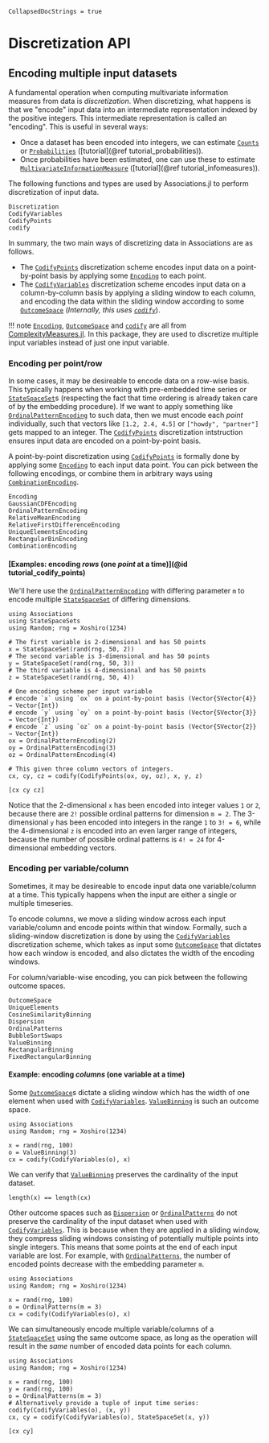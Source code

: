 ```@meta
CollapsedDocStrings = true
```

# Discretization API

## Encoding multiple input datasets

A fundamental operation when computing multivariate information measures from data is *discretization*. 
When discretizing, what happens is that we "encode" input data into an intermediate representation indexed by the positive integers. This intermediate representation is called an "encoding". This is useful in several ways:

- Once a dataset has been encoded into integers, we can estimate [`Counts`](@ref) or [`Probabilities`](@ref) ([tutorial](@ref tutorial_probabilities)).
- Once probabilities have been estimated, one can use these to estimate [`MultivariateInformationMeasure`](@ref) ([tutorial](@ref tutorial_infomeasures)).

 The following functions and types are used by Associations.jl to perform discretization of input data.

```@docs
Discretization
CodifyVariables
CodifyPoints
codify
```

In summary, the two main ways of discretizing data in Associations are as follows.

- The [`CodifyPoints`](@ref) discretization scheme encodes input data on a point-by-point 
    basis by applying some [`Encoding`](@ref) to each point.
- The [`CodifyVariables`](@ref) discretization scheme encodes input data on a column-by-column
    basis by applying a sliding window to each column, and encoding the data within the sliding window according to some [`OutcomeSpace`](@ref) (*Internally, this uses [`codify`](@ref)*).

!!! note 
    [`Encoding`](@ref), [`OutcomeSpace`](@ref) and [`codify`](@ref) are all from
    [ComplexityMeasures.jl](https://github.com/JuliaDynamics/ComplexityMeasures.jl).
    In this package, they are used to discretize multiple input variables instead of just one input
    variable.


### Encoding per point/row

In some cases, it may be desireable to encode data on a row-wise basis. This 
typically happens when working with pre-embedded time series or [`StateSpaceSet`](@ref)s 
(respecting the fact that time ordering is already taken care of by the 
embedding procedure). 
If we want to apply something like [`OrdinalPatternEncoding`](@ref) to such data, then 
we must encode each *point* individually, such that vectors like `[1.2, 2.4, 4.5]` or 
`["howdy", "partner"]` gets mapped to an integer. The [`CodifyPoints`](@ref) discretization 
intstruction ensures input data are encoded on a point-by-point basis.

A point-by-point discretization using [`CodifyPoints`](@ref) is formally done by applying some [`Encoding`](@ref) to each input data point. You can pick between the following encodings, or combine 
them in arbitrary ways using [`CombinationEncoding`](@ref).

```@docs
Encoding
GaussianCDFEncoding
OrdinalPatternEncoding
RelativeMeanEncoding
RelativeFirstDifferenceEncoding
UniqueElementsEncoding
RectangularBinEncoding
CombinationEncoding
```

#### [Examples: encoding *rows* (one *point* at a time)](@id tutorial_codify_points)

We'll here use the [`OrdinalPatternEncoding`](@ref) with differing parameter `m` to encode 
multiple [`StateSpaceSet`](@ref) of differing dimensions.

```@example example_encode_points
using Associations
using StateSpaceSets
using Random; rng = Xoshiro(1234)

# The first variable is 2-dimensional and has 50 points
x = StateSpaceSet(rand(rng, 50, 2))
# The second variable is 3-dimensional and has 50 points
y = StateSpaceSet(rand(rng, 50, 3))
# The third variable is 4-dimensional and has 50 points
z = StateSpaceSet(rand(rng, 50, 4))

# One encoding scheme per input variable
# encode `x` using `ox` on a point-by-point basis (Vector{SVector{4}} → Vector{Int})
# encode `y` using `oy` on a point-by-point basis (Vector{SVector{3}} → Vector{Int})
# encode `z` using `oz` on a point-by-point basis (Vector{SVector{2}} → Vector{Int})
ox = OrdinalPatternEncoding(2)
oy = OrdinalPatternEncoding(3)
oz = OrdinalPatternEncoding(4)

# This given three column vectors of integers.
cx, cy, cz = codify(CodifyPoints(ox, oy, oz), x, y, z)

[cx cy cz]
```

Notice that the 2-dimensional `x` has been encoded into integer values `1` or `2`, because
there are `2!` possible ordinal patterns for dimension `m = 2`. The 3-dimensional `y` has 
been encoded into integers in the range `1` to `3! = 6`, while the 4-dimensional `z` is 
encoded into an even larger range of integers, because the number of possible ordinal patterns
is `4! = 24` for 4-dimensional embedding vectors.

### Encoding per variable/column

Sometimes, it may be desireable to encode input data one variable/column at a time.
This typically happens when the input are either a single or multiple timeseries.

To encode columns, we move a sliding window across each input variable/column and 
encode points within that window. Formally, such a sliding-window discretization 
is done by using the [`CodifyVariables`](@ref) discretization scheme, which takes
as input some [`OutcomeSpace`](@ref) that dictates how each window is encoded, and 
also dictates the width of the encoding windows. 

For column/variable-wise encoding, you can pick between the following outcome spaces.

```@docs
OutcomeSpace
UniqueElements
CosineSimilarityBinning
Dispersion
OrdinalPatterns
BubbleSortSwaps
ValueBinning
RectangularBinning
FixedRectangularBinning
```

#### Example: encoding *columns* (one variable at a time)

Some [`OutcomeSpace`](@ref)s dictate a sliding window which has the width of one element
when used with [`CodifyVariables`](@ref). [`ValueBinning`](@ref) is such an outcome space.

```@example example_encode_vars
using Associations
using Random; rng = Xoshiro(1234)

x = rand(rng, 100)
o = ValueBinning(3)
cx = codify(CodifyVariables(o), x)
```

We can verify that [`ValueBinning`](@ref) preserves the cardinality of the input dataset.

```@example example_encode_vars
length(x) == length(cx)
```

Other outcome spaces such as [`Dispersion`](@ref) or [`OrdinalPatterns`](@ref) do not 
preserve the cardinality of the input dataset when used with [`CodifyVariables`](@ref). This is 
because when they are applied in a sliding window, they compress sliding windows consisting of 
potentially multiple points into single integers. This means that some points at the 
end of each input variable are lost. For example, with [`OrdinalPatterns`](@ref), the number 
of encoded points decrease with the embedding parameter `m`.

```@example example_encode_vars
using Associations
using Random; rng = Xoshiro(1234)

x = rand(rng, 100)
o = OrdinalPatterns(m = 3)
cx = codify(CodifyVariables(o), x)
```

We can simultaneously encode multiple variable/columns of a [`StateSpaceSet`](@ref) using 
the same outcome space, as long as the operation will result in the *same* number of encoded 
data points for each column.

```@example example_encode_vars
using Associations
using Random; rng = Xoshiro(1234)

x = rand(rng, 100)
y = rand(rng, 100)
o = OrdinalPatterns(m = 3)
# Alternatively provide a tuple of input time series: codify(CodifyVariables(o), (x, y))
cx, cy = codify(CodifyVariables(o), StateSpaceSet(x, y)) 

[cx cy]
```


